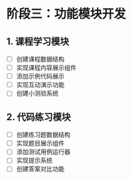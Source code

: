 # 阶段三：功能模块开发

## 1. 课程学习模块
- [ ] 创建课程数据结构
- [ ] 实现课程内容展示组件
- [ ] 添加示例代码展示
- [ ] 实现互动演示功能
- [ ] 创建小测验系统

## 2. 代码练习模块
- [ ] 创建练习题数据结构
- [ ] 实现题目展示组件
- [ ] 添加测试用例运行器
- [ ] 实现提示系统
- [ ] 创建答案对比功能